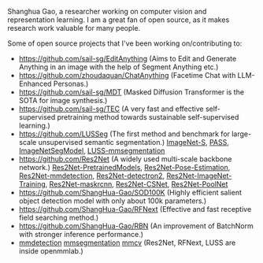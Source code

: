Shanghua Gao, a researcher working on computer vision and representation learning.
I am a great fan of open source, as it makes research work valuable for many people.

Some of open source projects that I've been working on/contributing to:
- https://github.com/sail-sg/EditAnything (Aims to Edit and Generate Anything in an image with the help of Segment Anything etc.)
- https://github.com/zhoudaquan/ChatAnything (Facetime Chat with LLM-Enhanced Personas.)
- https://github.com/sail-sg/MDT (Masked Diffusion Transformer is the SOTA for image synthesis.)
- https://github.com/sail-sg/TEC (A very fast and effective self-supervised pretraining method towards sustainable self-supervised learning.)
- https://github.com/LUSSeg (The first method and benchmark for large-scale unsupervised semantic segmentation.)
  [ImageNet-S](https://github.com/LUSSeg/ImageNet-S), [PASS](https://github.com/LUSSeg/PASS), [ImageNetSegModel](https://github.com/LUSSeg/ImageNetSegModel), [LUSS-mmsegmentation](https://github.com/LUSSeg/mmsegmentation)
- https://github.com/Res2Net (A widely used multi-scale backbone network.) 
  [Res2Net-PretrainedModels](https://github.com/Res2Net/Res2Net-PretrainedModels), [Res2Net-Pose-Estimation](https://github.com/Res2Net/Res2Net-Pose-Estimation), [Res2Net-mmdetection](https://github.com/Res2Net/mmdetection),  [Res2Net-detectron2](https://github.com/Res2Net/Res2Net-detectron2), [Res2Net-ImageNet-Training](https://github.com/Res2Net/Res2Net-ImageNet-Training),  [Res2Net-maskrcnn](https://github.com/Res2Net/Res2Net-maskrcnn), [Res2Net-CSNet](https://github.com/ShangHua-Gao/SOD100K),  [Res2Net-PoolNet](https://github.com/Res2Net/)
- https://github.com/ShangHua-Gao/SOD100K (Highly efficient salient object detection model with only about 100k parameters.)
- https://github.com/ShangHua-Gao/RFNext (Effective and fast receptive field searching method.)
- https://github.com/ShangHua-Gao/RBN (An improvement of BatchNorm with stronger inference performance.)
- [mmdetection](https://github.com/open-mmlab/mmdetection) [mmsegmentation](https://github.com/open-mmlab/mmsegmentation) [mmcv](https://github.com/open-mmlab/mmcv) (Res2Net, RFNext, LUSS are inside openmmlab.)
